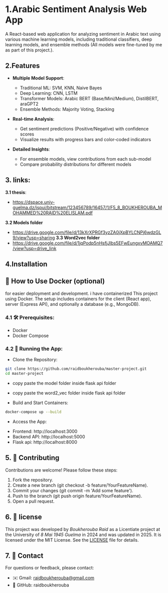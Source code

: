 # 1.Arabic Sentiment Analysis Web App

A React-based web application for analyzing sentiment in Arabic text using various machine learning models, including traditional classifiers, deep learning models, and ensemble methods (All models were fine-tuned by me as part of this project.).

## 2.Features

- **Multiple Model Support**:
  - Traditional ML: SVM, KNN, Naive Bayes
  - Deep Learning: CNN, LSTM
  - Transformer Models: Arabic BERT (Base/Mini/Medium), DistilBERT, araGPT2
  - Ensemble Methods: Majority Voting, Stacking

- **Real-time Analysis**:
  - Get sentiment predictions (Positive/Negative) with confidence scores
  - Visualize results with progress bars and color-coded indicators

- **Detailed Insights**:
  - For ensemble models, view contributions from each sub-model
  - Compare probability distributions for different models

## 3. links:
**3.1 thesis**: 
- https://dspace.univ-guelma.dz/jspui/bitstream/123456789/16457/1/F5_8_BOUKHEROUBA_MOHAMMED%20RAID%20ELISLAM.pdf

**3.2 Models folder**
- https://drive.google.com/file/d/13kXrXPRGf3yzZA0jXpBYLCNPj6wdzGL9/view?usp=sharing
**3.3 Word2vec folder**
- https://drive.google.com/file/d/1jqPodp5nHsfjJlbs5EFwEungxvMOAMQ7/view?usp=drive_link
## 4.Installation

## 🐳 How to Use Docker (optional)

for easier deployment and development. i have containerized This project using Docker. The setup includes containers for the client (React app), server (Express API), and optionally a database (e.g., MongoDB).

### 4.1 🛠️ Prerequisites:
- Docker
- Docker Compose

### 4.2 🚀 Running the App:
- Clone the Repository:
```bash
git clone https://github.com/raidboukherouba/master-project.git
cd master-project
```
- copy paste the model folder inside flask api folder
- copy paste the word2_vec folder inside flask api folder

- Build and Start Containers:
```bash
docker-compose up --build
```

- Access the App:
* Frontend: http://localhost:3000
* Backend API: http://localhost:5000
* Flask api: http://localhost:8000


## 5. 🤝 Contributing 
Contributions are welcome! Please follow these steps: 
1. Fork the repository. 
2. Create a new branch (git checkout -b feature/YourFeatureName).
3. Commit your changes (git commit -m 'Add some feature').
4. Push to the branch (git push origin feature/YourFeatureName).
5. Open a pull request.

## 6. 📜 license
This project was developed by *Boukherouba Raid* as a Licentiate project at the University of *8 Mai 1945 Guelma* in 2024 and was updated in 2025. It is licensed under the MIT License. See the [LICENSE](./LICENSE) file for details.

## 7. 📧 Contact
For questions or feedback, please contact: 
- ✉️ Gmail: raidboukherouba@gmail.com
- 🐙 GitHub: raidboukherouba

